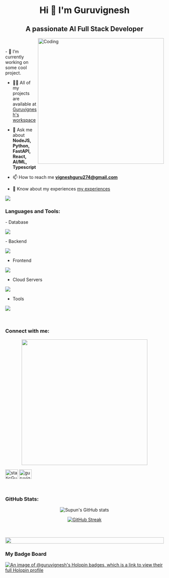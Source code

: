<h1 align="center">Hi 👋 I'm Guruvignesh</h1>
<h2 align="center">A passionate AI Full Stack Developer</h2>

<img align="right" alt="Coding" width="400" src="https://user-images.githubusercontent.com/74038190/229223263-cf2e4b07-2615-4f87-9c38-e37600f8381a.gif">
<br><br>
- 🔭 I’m currently working on some cool project.

- 👨‍💻 All of my projects are available at [Guruvignesh's workspace](https://developer-portfolio-jxym.vercel.app/)

- 💬 Ask me about **NodeJS, Python, FastAPI, React, AI/ML, Typescript**

- 📫 How to reach me **vigneshguru274@gmail.com**

- 📄 Know about my experiences [my experiences](https://linktr.ee/guruvignesh_m)

![](https://komarev.com/ghpvc/?username=staticGuru)
<br>

<h3 align="left">Languages and Tools:</h3>
- Database
<p align="left">
  <a href="https://skillicons.dev">
    <img src="https://skillicons.dev/icons?i=mongodb,mysql,postgresql" />
  </a>
</p>
- Backend
<p align="left">
  <a href="https://skillicons.dev">
    <img src="https://skillicons.dev/icons?i=nodejs,py,prisma,flask,githubactions,graphql,fastapi,express,nestjs,opencv,supabase" />
  </a>
</p>

- Frontend
<p align="left">
  <a href="https://skillicons.dev">
    <img src="https://skillicons.dev/icons?i=ts,js,react,nextjs,redux,tailwind,materialui" />
  </a>
</p>

- Cloud Servers
<p align="left">
  <a href="https://skillicons.dev">
    <img src="https://skillicons.dev/icons?i=azure,aws,gcp,firebase,cloudflare" />
  </a>
</p>

- Tools
<p align="left">
  <a href="https://skillicons.dev">
    <img src="https://skillicons.dev/icons?i=git,github,docker,anaconda,figma,xd,vscode,postman,linux" />
  </a>
</p>

<br/>

  

<h3 align="left">Connect with me:</h3>
<div style="text-align: center;"> 
  <img width="400" src="https://readme-typing-svg.herokuapp.com?font=JetBrains+Mono&weight=600&size=30&duration=3000&color=2AF7B4&width=535&lines=Hi%2C+I'm+Guruvignesh%F0%9F%91%8B;Let's+Connect!"/>
</div>
<p align="left">
<a href="https://linkedin.com/in/guruvignesh-m" target="blank"><img align="center" src="https://raw.githubusercontent.com/rahuldkjain/github-profile-readme-generator/master/src/images/icons/Social/linked-in-alt.svg" alt="staticGuru" height="30" width="40" /></a>
<a href="https://www.youtube.com/@DevtuneAI" target="blank"><img align="center" src="https://raw.githubusercontent.com/rahuldkjain/github-profile-readme-generator/master/src/images/icons/Social/youtube.svg" alt="guruvignesh" height="30" width="40" /></a>
</p>

<br>
<h3 align="left">GitHub Stats:</h3>
<div align="center">
 
![Supun's GitHub stats](https://github-readme-stats.vercel.app/api?username=staticGuru\&theme=midnight-purple\&show_icons=true\&show=reviews,prs_merged,prs_merged_percentage\&hide=contribs,issues)

[![GitHub Streak](https://streak-stats.demolab.com/?user=staticGuru&theme=midnight-purple)](https://git.io/streak-stats)

</div>
<br><br>

<img src="https://i.imgur.com/dBaSKWF.gif" height="20" width="100%">



<h3 align="left">My Badge Board</h3>

[![An image of @guruvignesh's Holopin badges, which is a link to view their full Holopin profile](https://holopin.me/guruvignesh)](https://holopin.io/@guruvignesh)
<br />
<br />
<!--
## Contribution Graph
<p><img align="left" src="https://activity-graph.herokuapp.com/graph?username=staticGuru&theme=github" alt="staticGuru" /></p> 

## GitHub Stats
<p>&nbsp;<img align="center" src="https://github-readme-stats.vercel.app/api?username=staticGuru&show_icons=true&theme=dracula" alt="staticGuru" /></p>

## Top Languages
<p><img align="left" src="https://github-readme-stats.vercel.app/api/top-langs/?username=staticGuru" alt="staticGuru" /></p>
 -->
